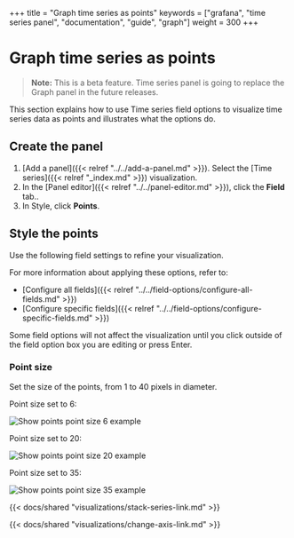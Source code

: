 +++
title = "Graph time series as points"
keywords = ["grafana", "time series panel", "documentation", "guide", "graph"]
weight = 300
+++

# Graph time series as points

> **Note:** This is a beta feature. Time series panel is going to replace the Graph panel in the future releases.

This section explains how to use Time series field options to visualize time series data as points and illustrates what the options do.

## Create the panel

1. [Add a panel]({{< relref "../../add-a-panel.md" >}}). Select the [Time series]({{< relref "_index.md" >}}) visualization.
1. In the [Panel editor]({{< relref "../../panel-editor.md" >}}), click the **Field** tab..
1. In Style, click **Points**.

## Style the points

Use the following field settings to refine your visualization.

For more information about applying these options, refer to:

- [Configure all fields]({{< relref "../../field-options/configure-all-fields.md" >}})
- [Configure specific fields]({{< relref "../../field-options/configure-specific-fields.md" >}})

Some field options will not affect the visualization until you click outside of the field option box you are editing or press Enter.

### Point size

Set the size of the points, from 1 to 40 pixels in diameter.

Point size set to 6:

![Show points point size 6 example](/img/docs/time-series-panel/points-graph-show-points-6-7-4.png)

Point size set to 20:

![Show points point size 20 example](/img/docs/time-series-panel/points-graph-show-points-20-7-4.png)

Point size set to 35:

![Show points point size 35 example](/img/docs/time-series-panel/points-graph-show-points-35-7-4.png)

{{< docs/shared "visualizations/stack-series-link.md" >}}

{{< docs/shared "visualizations/change-axis-link.md" >}}
